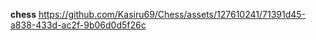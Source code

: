 **chess** 
https://github.com/Kasiru69/Chess/assets/127610241/71391d45-a838-433d-ac2f-9b06d0d5f26c 

